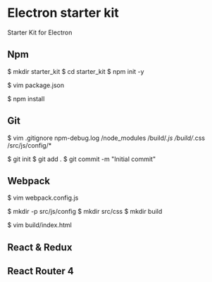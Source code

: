 # Electron starter kit

Starter Kit for Electron

## Npm
$ mkdir starter_kit
$ cd starter_kit
$ npm init -y

$ vim package.json

$ npm install

## Git
$ vim .gitignore
npm-debug.log
/node_modules
/build/*.js
/build/*.css
/src/js/config/*

$ git init
$ git add .
$ git commit -m "Initial commit"

## Webpack
$ vim webpack.config.js

$ mkdir -p src/js/config
$ mkdir src/css
$ mkdir build

$ vim build/index.html


## React & Redux

## React Router 4